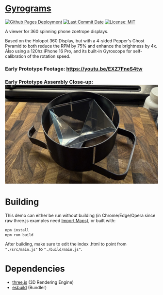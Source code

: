 # [Gyrograms](https://zalo.github.io/Gyrograms/)

<p align="left">
  <a href="https://github.com/zalo/Gyrograms/deployments/activity_log?environment=github-pages">
      <img src="https://img.shields.io/github/deployments/zalo/Gyrograms/github-pages?label=Github%20Pages%20Deployment" title="Github Pages Deployment"></a>
  <a href="https://github.com/zalo/Gyrograms/commits/main">
      <img src="https://img.shields.io/github/last-commit/zalo/Gyrograms" title="Last Commit Date"></a>
  <a href="https://github.com/zalo/Gyrograms/blob/master/LICENSE">
      <img src="https://img.shields.io/github/license/zalo/Gyrograms" title="License: MIT"></a>
</p>

A viewer for 360 spinning phone zoetrope displays.

Based on the Holopot 360 Display, but with a 4-sided Pepper's Ghost Pyramid to both reduce the RPM by 75% and enhance the brightness by 4x.  Also using a 120hz iPhone 16 Pro, and its built-in Gyroscope for self-calibration of the rotation speed.

### Early Prototype Footage: https://youtu.be/EXZ7FneS4tw

### Early Prototype Assembly Close-up: ![Early Prototype](assets/EarlyPrototype.jpg)

 # Building

This demo can either be run without building (in Chrome/Edge/Opera since raw three.js examples need [Import Maps](https://caniuse.com/import-maps)), or built with:
```
npm install
npm run build
```
After building, make sure to edit the index .html to point from `"./src/main.js"` to `"./build/main.js"`.

 # Dependencies
 - [three.js](https://github.com/mrdoob/three.js/) (3D Rendering Engine)
 - [esbuild](https://github.com/evanw/esbuild/) (Bundler)
